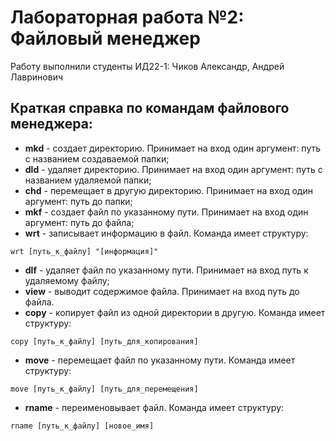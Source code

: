 # Лабораторная работа №2: Файловый менеджер
Работу выполнили студенты ИД22-1: Чиков Александр, Андрей Лавринович

## Краткая справка по командам файлового менеджера:
* __mkd__ - создает директорию. Принимает на вход один аргумент: путь с названием создаваемой папки;
* __dld__ - удаляет директорию. Принимает на вход один аргумент: путь с названием удаляемой папки;
* __chd__ - перемещает в другую директорию. Принимает на вход один аргумент: путь до папки;
* __mkf__ - создает файл по указанному пути. Принимает на вход один аргумент: путь до файла;
* __wrt__ - записывает информацию в файл. Команда имеет структуру:
```
wrt [путь_к_файлу] "[информация]"
```
* __dlf__ - удаляет файл по указанному пути. Принимает на вход путь к удаляемому файлу;
* __view__ - выводит содержимое файла. Принимает на вход путь до файла.
* __copy__ - копирует файл из одной директории в другую. Команда имеет структуру:
```
copy [путь_к_файлу] [путь_для_копирования]
```
* __move__ - перемещает файл по указанному пути. Команда имеет структуру:
```
move [путь_к_файлу] [путь_для_перемещения]
```
* __rname__ - переименовывает файл. Команда имеет структуру:
```
rname [путь_к_файлу] [новое_имя]
```